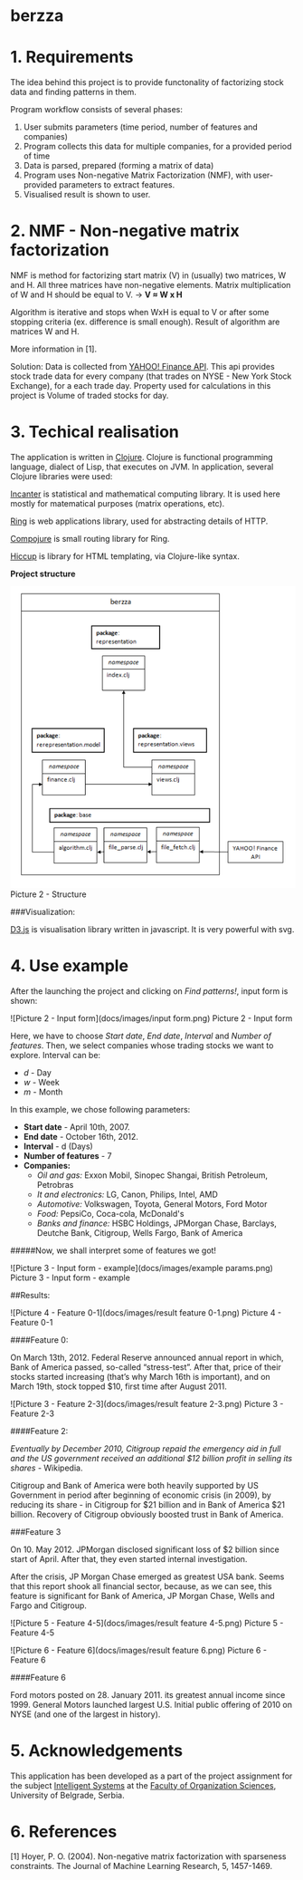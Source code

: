berzza
======

# 1. Requirements

The idea behind this project is to provide functonality of factorizing stock data and finding patterns in them.


Program workflow consists of several phases:

1. User submits parameters (time period, number of features and companies)
2. Program collects this data for multiple companies, for a provided period of time
2. Data is parsed, prepared (forming a matrix of data)
3. Program uses Non-negative Matrix Factorization (NMF), with user-provided parameters to extract features.
4. Visualised result is shown to user.
 
# 2. **NMF** - Non-negative matrix factorization

NMF is method for factorizing start matrix (V) in (usually) two matrices, W and H. All three matrices have non-negative elements. Matrix multiplication of W and H should be equal to V. -> **V ≈ W x H**

Algorithm is iterative and stops when WxH is equal to V or after some stopping criteria (ex. difference is small enough). Result of algorithm are matrices W and H.

More information in [1].

Solution: Data is collected from [YAHOO! Finance API](http://finance.yahoo.com). This api provides stock trade data for every company (that trades on NYSE - New York Stock Exchange), for a each trade day. Property used for calculations in this project is Volume of traded stocks for day.

# 3. Techical realisation

The application is written in [Clojure](http://clojure.org/). Clojure is functional programming language, dialect of Lisp, that executes on JVM. In application, several Clojure libraries were used:

[Incanter](https://github.com/incanter/incanter/) is statistical and mathematical computing library. It is used here mostly for matematical purposes (matrix operations, etc).

[Ring](https://github.com/ring-clojure/ring) is web applications library, used for abstracting details of HTTP.

[Compojure](https://github.com/weavejester/compojure) is small routing library for Ring.

[Hiccup](https://github.com/weavejester/hiccup) is library for HTML templating, via Clojure-like syntax.

**Project structure**

![Picture 2 - Structure](docs/images/structure.png)
Picture 2 - Structure

###Visualization:

[D3.js](http://d3js.org/) is visualisation library written in javascript. It is very powerful with svg.


# 4. Use example

After the launching the project and clicking on *Find patterns!*, input form is shown:

![Picture 2 - Input form](docs/images/input form.png)
Picture 2 - Input form

Here, we have to choose *Start date*, *End date*, *Interval* and *Number of features*. Then, we select companies whose trading stocks we want to explore. Interval can be:

* *d* - Day
* *w* - Week
* *m* - Month


In this example, we chose following parameters:

* **Start date** - April 10th, 2007.
* **End date** - October 16th, 2012.
* **Interval** - d (Days)
* **Number of features** - 7
* **Companies:**
  * *Oil and gas:* Exxon Mobil, Sinopec Shangai, British Petroleum, Petrobras
  * *It and electronics:* LG, Canon, Philips, Intel, AMD
  * *Automotive:* Volkswagen, Toyota, General Motors, Ford Motor
  * *Food:* PepsiCo, Coca-cola, McDonald's
  * *Banks and finance:* HSBC Holdings, JPMorgan Chase, Barclays, Deutche Bank, Citigroup, Wells Fargo, Bank of America

#####Now, we shall interpret some of features we got!

![Picture 3 - Input form - example](docs/images/example params.png)
Picture 3 - Input form - example

   
##Results:

![Picture 4 - Feature 0-1](docs/images/result feature 0-1.png)
Picture 4 - Feature 0-1

####Feature 0:

On March 13th, 2012. Federal Reserve announced annual report in which, Bank of America passed, so-called “stress-test”. After that, price of their stocks started increasing (that’s why March 16th is important), and on March 19th, stock topped $10, first time after August 2011.

![Picture 3 - Feature 2-3](docs/images/result feature 2-3.png)
Picture 3 - Feature 2-3

####Feature 2:

*Eventually by December 2010, Citigroup repaid the emergency aid in full and the US government received an additional $12 billion profit in selling its shares* - Wikipedia.

Citigroup and Bank of America were both heavily supported by US Government in period after beginning of economic crisis (in 2009), by reducing its share - in Citigroup for $21 billion and in Bank of America $21 billion. Recovery of Citigroup obviously boosted trust in Bank of America.

###Feature 3

On 10. May 2012. JPMorgan disclosed significant loss of $2 billion since start of April. After that, they even started internal investigation.

After the crisis, JP Morgan Chase emerged as greatest USA bank. Seems that this report shook all financial sector, because, as we can see, this feature is significant for Bank of America, JP Morgan Chase, Wells and Fargo and Citigroup.

![Picture 5 - Feature 4-5](docs/images/result feature 4-5.png)
Picture 5 - Feature 4-5

![Picture 6 - Feature 6](docs/images/result feature 6.png)
Picture 6 - Feature 6

####Feature 6

Ford motors posted on 28. January 2011. its  greatest annual income since 1999.
General Motors launched largest U.S. Initial public offering of 2010 on NYSE (and one of the largest in history).

# 5. Acknowledgements
This application has been developed as a part of the project assignment for the subject [Intelligent Systems](http://is.fon.rs) at the [Faculty of Organization Sciences](http://fon.rs/), University of Belgrade, Serbia.

# 6. References

[1] Hoyer, P. O. (2004). Non-negative matrix factorization with sparseness constraints. The Journal of Machine Learning Research, 5, 1457-1469.

